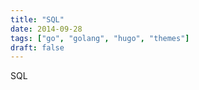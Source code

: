 ```yaml
---
title: "SQL"
date: 2014-09-28
tags: ["go", "golang", "hugo", "themes"]
draft: false
---
```


SQL